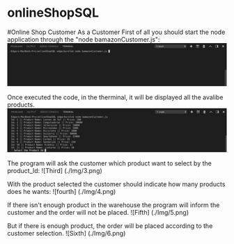 # onlineShopSQL

#Online Shop Customer
As a Customer First of all you should start the node application through the "node bamazonCustomer.js":
![Start](./Img/1.png)

Once executed the code, in the therminal, it will be displayed all the avalibe products.
![Second](./Img/2.png)

The program will ask the customer which product want to select by the product_Id:
![Third] (./Img/3.png)

With the product selected the customer should indicate how many products does he wants:
![fourth] (./Img/4.png)

If there isn't enough product in the warehouse the program will inform the customer and the order will not be placed.
![Fifth] (./Img/5.png)

But if there is enough product, the order will be placed according to the customer selection.
![Sixth] (./Img/6.png)